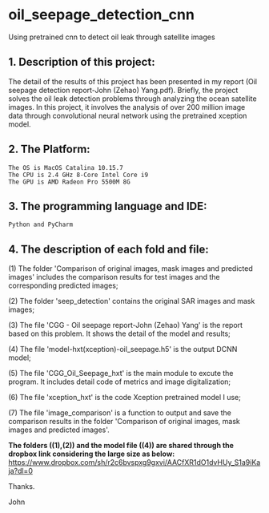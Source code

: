 # oil_seepage_detection_cnn
Using pretrained cnn to detect oil leak through satellite images

## 1. Description of this project:
The detail of the results of this project has been presented in my report (Oil seepage detection report-John (Zehao) Yang.pdf). Briefly, the project solves the oil leak detection problems through analyzing the ocean satellite images. In this project, it involves the analysis of over 200 million image data through convolutional neural network using the pretrained xception model.

## 2. The Platform:
	The OS is MacOS Catalina 10.15.7
	The CPU is 2.4 GHz 8-Core Intel Core i9
	The GPU is AMD Radeon Pro 5500M 8G
	
## 3. The programming language and IDE:
	Python and PyCharm
	
## 4. The description of each fold and file:

(1) The folder 'Comparison of original images, mask images and predicted images' includes the comparison results for test images and the corresponding predicted images;

(2) The folder 'seep_detection' contains the original SAR images and mask images;

(3) The file 'CGG - Oil seepage report-John (Zehao) Yang' is the report based on this problem. It shows the detail of the model and results;

(4) The file 'model-hxt(xception)-oil_seepage.h5' is the output DCNN model;

(5) The file 'CGG_Oil_Seepage_hxt' is the main module to excute the program. It includes detail code of metrics and image digitalization;

(6) The file 'xception_hxt' is the code Xception pretrained model I use;

(7) The file 'image_comparison' is a function to output and save the comparison results in the folder 'Comparison of original images, mask images and predicted images'.

**The folders ((1),(2)) and the model file ((4)) are shared through the dropbox link considering the large size as below:**
https://www.dropbox.com/sh/r2c6bvspxg9gxvi/AACfXR1dO1dvHUy_S1a9iKaja?dl=0





Thanks.

John
